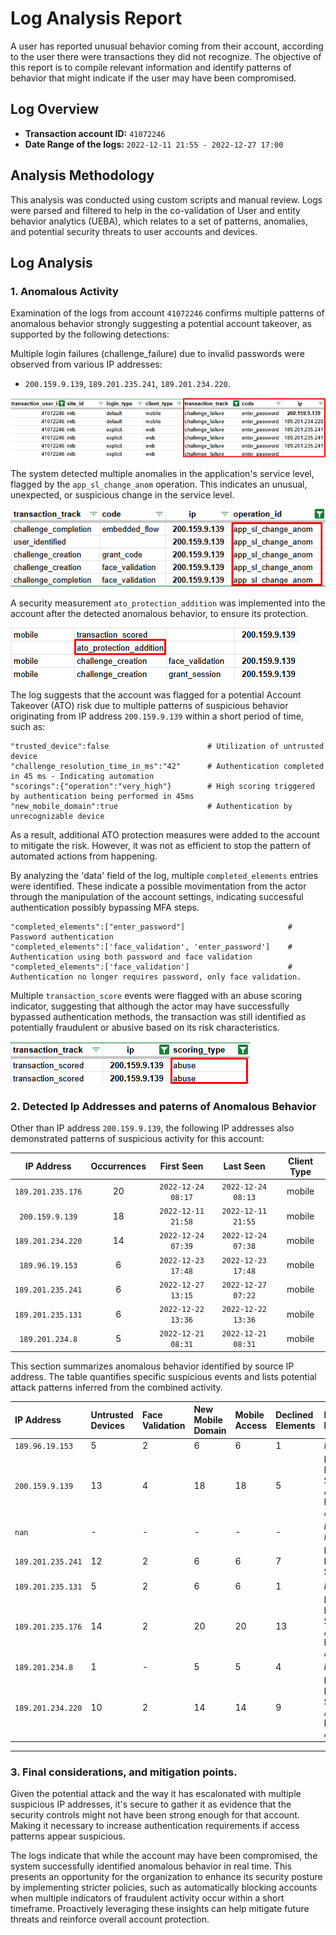 # Log Analysis Report 
A user has reported unusual behavior coming from their account, according to the user there were transactions they did not recognize. 
The objective of this report is to compile relevant information and identify patterns of behavior that might indicate if the user may have been compromised. 

## Log Overview
  - **Transaction account ID:** `41072246`
  - **Date Range of the logs:** `2022-12-11 21:55 - 2022-12-27 17:00`

## Analysis Methodology

This analysis was conducted using custom scripts and manual review. Logs were parsed and filtered to help in the co-validation of User and entity behavior analytics (UEBA), 
which relates to a set of patterns, anomalies, and potential security threats to user accounts and devices.

## Log Analysis

### 1. Anomalous Activity
Examination of the logs from account `41072246` confirms multiple patterns of anomalous behavior strongly suggesting a potential account takeover, as supported by the following detections:

Multiple login failures (challenge_failure) due to invalid passwords were observed from various IP addresses:
- `200.159.9.139`, `189.201.235.241`, `189.201.234.220`.

![screenshot](imgs/01_challenge_failure.png)


The system detected multiple anomalies in the application's service level, flagged by the `app_sl_change_anom` operation. This indicates an unusual, unexpected, or 
suspicious change in the service level.

![screenshot](imgs/02_app_sl_change_anom.png)


A security measurement `ato_protection_addition` was implemented into the account after the detected anomalous behavior, to ensure its protection.

![screenshot](imgs/03_ato_protection.png)

The log suggests that the account was flagged for a potential Account Takeover (ATO) risk due to multiple patterns of suspicious behavior originating 
from IP address `200.159.9.139` within a short period of time, such as:

```
"trusted_device":false                      # Utilization of untrusted device     
"challenge_resolution_time_in_ms":"42"      # Authentication completed in 45 ms - Indicating automation
"scorings":{"operation":"very_high"}        # High scoring triggered by authentication being performed in 45ms
"new_mobile_domain":true                    # Authentication by unrecognizable device
```

As a result, additional ATO protection measures were added to the account to mitigate the risk. However, it was not as efficient to stop the pattern 
of automated actions from happening. 

By analyzing the 'data' field of the log, multiple `completed_elements` entries were identified. These indicate a possible movimentation from the 
actor through the manipulation of the account settings, indicating successful authentication possibly bypassing MFA steps. 

```
"completed_elements":["enter_password"]                       # Password authentication 
"completed_elements":['face_validation', 'enter_password']    # Authentication using both password and face validation
"completed_elements":['face_validation']                      # Authentication no longer requires password, only face validation. 
```

Multiple `transaction_score` events were flagged with an abuse scoring indicator, suggesting that although the actor may have successfully bypassed authentication methods, the transaction was still identified as potentially fraudulent or abusive based on its risk characteristics.

![screenshot](imgs/04_transaction_abuse.png)

### 2. Detected Ip Addresses and paterns of Anomalous Behavior

Other than IP address `200.159.9.139`, the following IP addresses also demonstrated patterns of suspicious activity for this account:

| IP Address 	        | Occurrences 	| First Seen 	            | Last Seen 	            | Client Type   |
|:---------------:	  |:-----------:	|:-------------------:	  |:-------------------:	  |:-----------:	|
| `189.201.235.176` 	| 20 	          | `2022-12-24 08:17`      | `2022-12-24 08:13` 	    | mobile     	  |
| `200.159.9.139` 	  | 18 	          | `2022-12-11 21:58`      | `2022-12-11 21:55`      | mobile 	      |
| `189.201.234.220` 	| 14 	          | `2022-12-24 07:39`  	  | `2022-12-24 07:38`   	  | mobile 	      |
| `189.96.19.153` 	  | 6 	          | `2022-12-23 17:48`      | `2022-12-23 17:48`      | mobile 	      |
| `189.201.235.241` 	| 6 	          | `2022-12-27 13:15`      | `2022-12-27 07:22`   	  | mobile 	      |
| `189.201.235.131` 	| 6 	          | `2022-12-22 13:36`   	  | `2022-12-22 13:36`   	  | mobile 	      |
| `189.201.234.8` 	  | 5 	          | `2022-12-21 08:31`      | `2022-12-21 08:31`     	| mobile 	      |

This section summarizes anomalous behavior identified by source IP address. The table quantifies specific suspicious events and lists potential attack patterns inferred from the combined activity.

| IP Address           | Untrusted Devices | Face Validation | New Mobile Domain | Mobile Access | Declined Elements | Potential Attack Patterns                                                                                                |
| :------------------ | :---------------- | :-------------- | :---------------- | :------------ | :---------------- | :--------------------------------------------------------------------------------------------------------------------- |
| `189.96.19.153`     | 5                 | 2               | 6                 | 6             | 1                 | _None Detected_                                                                                                        |
| `200.159.9.139`     | 13                | 4               | 18                | 18            | 5                 | Brute Force/Credential Stuffing<br>Anomalous Behavior/Potential Account Takeover<br>|
| `nan`               | -                 | -               | -                 | -             | -                 | _None Detected / Missing Data_                                                                                         |
| `189.201.235.241`   | 12                | 2               | 6                 | 6             | 7                 | Brute Force/Credential Stuffing                                                                                        |
| `189.201.235.131`   | 5                 | 2               | 6                 | 6             | 1                 | _None Detected_                                                                                                        |
| `189.201.235.176`   | 14                | 2               | 20                | 20            | 13                | Brute Force/Credential Stuffing<br>Anomalous Behavior/Potential Account Takeover                                    |
| `189.201.234.8`     | 1                 | -               | 5                 | 5             | 4                 | _None Detected_                                                                                                        |
| `189.201.234.220`   | 10                | 2               | 14                | 14            | 9                 | Brute Force/Credential Stuffing<br>Anomalous Behavior/Potential Account Takeover                                    |

---


### 3. Final considerations, and mitigation points. 
Given the potential attack and the way it has escalonated with multiple suspicious IP addresses, it's secure to gather it as evidence that the security controls might not have
been strong enough for that account. Making it necessary to increase authentication requirements if access patterns appear suspicious.

The logs indicate that while the account may have been compromised, the system successfully identified anomalous behavior in real time. This presents an opportunity for the 
organization to enhance its security posture by implementing stricter policies, such as automatically blocking accounts when multiple indicators of fraudulent activity occur 
within a short timeframe. Proactively leveraging these insights can help mitigate future threats and reinforce overall account protection.

